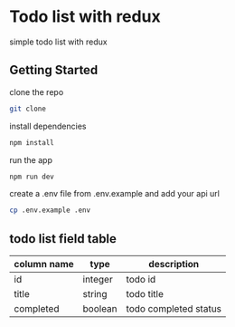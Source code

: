 # Todo list with redux

simple todo list with redux

## Getting Started

clone the repo

```bash
git clone
```

install dependencies

```bash
npm install
```

run the app

```bash
npm run dev
```

create a .env file from .env.example and add your api url

```bash
cp .env.example .env
```

## todo list field table

| column name | type    | description           |
| ----------- | ------- | --------------------- |
| id          | integer | todo id               |
| title       | string  | todo title            |
| completed   | boolean | todo completed status |
